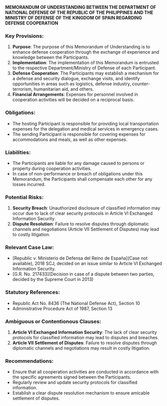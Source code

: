 **MEMORANDUM OF UNDERSTANDING BETWEEN THE DEPARTMENT OF NATIONAL DEFENSE OF THE REPUBLIC OF THE PHILIPPINES AND THE MINISTRY OF DEFENSE OF THE KINGDOM OF SPAIN REGARDING DEFENSE COOPERATION**

### Key Provisions:

1. **Purpose**: The purpose of this Memorandum of Understanding is to enhance defense cooperation through the exchange of experience and knowledge between the Participants.
2. **Implementation**: The implementation of this Memorandum is entrusted to the respective Department/Ministry of Defense of each Participant.
3. **Defense Cooperation**: The Participants may establish a mechanism for a defense and security dialogue, exchange visits, and identify opportunities in areas such as logistics, defense industry, counter-terrorism, humanitarian aid, and others.
4. **Financial Arrangements**: Expenses for personnel involved in cooperation activities will be decided on a reciprocal basis.

### Obligations:

* The hosting Participant is responsible for providing local transportation expenses for the delegation and medical services in emergency cases.
* The sending Participant is responsible for covering expenses for accommodations and meals, as well as other expenses.

### Liabilities:

* The Participants are liable for any damage caused to persons or property during cooperation activities.
* In case of non-performance or breach of obligations under this Memorandum, the Participants shall compensate each other for any losses incurred.

### Potential Risks:

1. **Security Breach**: Unauthorized disclosure of classified information may occur due to lack of clear security protocols in Article VI Exchanged Information Security.
2. **Dispute Resolution**: Failure to resolve disputes through diplomatic channels and negotiations (Article VII Settlement of Disputes) may lead to costly litigation.

### Relevant Case Law:

* [Republic v. Ministerio de Defensa del Reino de España](Case not available), 2018 SCJ, decided on an issue similar to Article VI Exchanged Information Security.
* [G.R. No. 217433](Decision in case of a dispute between two parties, decided by the Supreme Court in 2013)

### Statutory References:

* Republic Act No. 8436 (The National Defense Act), Section 10
* Administrative Procedure Act of 1987, Section 13

### Ambiguous or Contentionous Clauses:

1. **Article VI Exchanged Information Security**: The lack of clear security protocols for classified information may lead to disputes and breaches.
2. **Article VII Settlement of Disputes**: Failure to resolve disputes through diplomatic channels and negotiations may result in costly litigation.

### Recommendations:

* Ensure that all cooperation activities are conducted in accordance with the specific agreements signed between the Participants.
* Regularly review and update security protocols for classified information.
* Establish a clear dispute resolution mechanism to ensure amicable settlement of disputes.